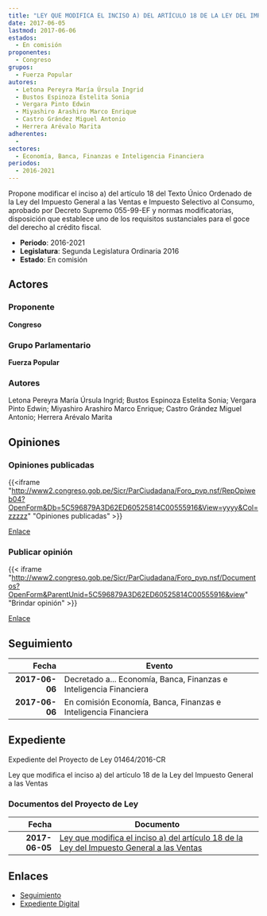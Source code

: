 ```yaml
---
title: "LEY QUE MODIFICA EL INCISO A) DEL ARTÍCULO 18 DE LA LEY DEL IMPUESTO GENERAL A LAS VENTAS"
date: 2017-06-05
lastmod: 2017-06-06
estados: 
  - En comisión
proponentes: 
  - Congreso
grupos: 
  - Fuerza Popular
autores: 
  - Letona Pereyra María Úrsula Ingrid
  - Bustos Espinoza Estelita Sonia
  - Vergara Pinto Edwin
  - Miyashiro Arashiro Marco Enrique
  - Castro Grández Miguel Antonio
  - Herrera Arévalo Marita
adherentes: 
  - 
sectores: 
  - Economía, Banca, Finanzas e Inteligencia Financiera
periodos: 
  - 2016-2021
---
```


Propone modificar el inciso a) del artículo 18 del Texto Único Ordenado de la Ley del Impuesto General a las Ventas e Impuesto Selectivo al Consumo, aprobado por Decreto Supremo 055-99-EF y normas modificatorias, disposición que establece uno de los requisitos sustanciales para el goce del derecho al crédito fiscal.

- **Periodo**: 2016-2021
- **Legislatura**: Segunda Legislatura Ordinaria 2016
- **Estado**: En comisión

## Actores

### Proponente

**Congreso**

### Grupo Parlamentario

**Fuerza Popular**

### Autores

Letona Pereyra María Úrsula Ingrid; Bustos Espinoza Estelita Sonia; Vergara Pinto Edwin; Miyashiro Arashiro Marco Enrique; Castro Grández Miguel Antonio; Herrera Arévalo Marita


## Opiniones

### Opiniones publicadas

{{<iframe "http://www2.congreso.gob.pe/Sicr/ParCiudadana/Foro_pvp.nsf/RepOpiweb04?OpenForm&Db=5C596879A3D62ED60525814C00555916&View=yyyy&Col=zzzzz" "Opiniones publicadas" >}}

[Enlace](http://www2.congreso.gob.pe/Sicr/ParCiudadana/Foro_pvp.nsf/RepOpiweb04?OpenForm&Db=5C596879A3D62ED60525814C00555916&View=yyyy&Col=zzzzz)
### Publicar opinión

{{< iframe "http://www2.congreso.gob.pe/Sicr/ParCiudadana/Foro_pvp.nsf/Documentos?OpenForm&ParentUnid=5C596879A3D62ED60525814C00555916&view" "Brindar opinión" >}}

[Enlace](http://www2.congreso.gob.pe/Sicr/ParCiudadana/Foro_pvp.nsf/Documentos?OpenForm&ParentUnid=5C596879A3D62ED60525814C00555916&view)

## Seguimiento

| Fecha | Evento |
|------:|--------|
| **2017-06-06** | Decretado a... Economía, Banca, Finanzas e Inteligencia Financiera|
| **2017-06-06** | En comisión Economía, Banca, Finanzas e Inteligencia Financiera|


## Expediente

Expediente del Proyecto de Ley 01464/2016-CR

Ley que modifica el inciso a) del artículo 18 de la Ley del Impuesto General a las Ventas


### Documentos del Proyecto de Ley

| Fecha | Documento |
|------:|--------|
| **2017-06-05** | [Ley que modifica el inciso a) del artículo 18 de la Ley del Impuesto General a las Ventas](http://www.leyes.congreso.gob.pe/Documentos/2016_2021/Proyectos_de_Ley_y_de_Resoluciones_Legislativas/PL0146420170605..pdf) |

## Enlaces 

- [Seguimiento](http://www2.congreso.gob.pe/Sicr/TraDocEstProc/CLProLey2016.nsf/f7fff46988ca05b1052578e100829cc7/fe86984c2223907d05258136007b653a?OpenDocument)
- [Expediente Digital](http://www2.congreso.gob.pe/Sicr/TraDocEstProc/CLProLey2016.nsf/f7fff46988ca05b1052578e100829cc7/fe86984c2223907d05258136007b653a?OpenDocument&Click=05257FB7005EB655.eb71d0cf91d8294e05256cdf006b5706/$Body/0.1C6C)
